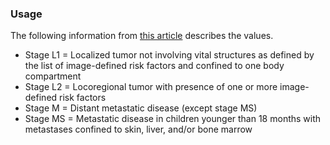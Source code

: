 ### Usage
The following information from [this article](https://www.ncbi.nlm.nih.gov/pmc/articles/PMC2650389/) describes the values.

* Stage L1 = Localized tumor not involving vital structures as defined by the list of image-defined risk factors and confined to one body compartment
* Stage L2 = Locoregional tumor with presence of one or more image-defined risk factors
* Stage M = Distant metastatic disease (except stage MS)
* Stage MS = Metastatic disease in children younger than 18 months with metastases confined to skin, liver, and/or bone marrow
